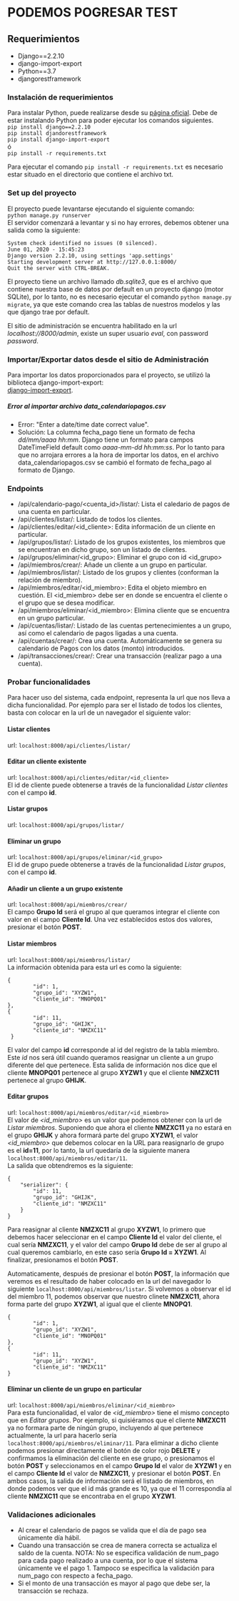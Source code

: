 # PODEMOS POGRESAR TEST

## Requerimientos
- Django==2.2.10
- django-import-export
- Python==3.7
- djangorestframework

### Instalación de requerimientos  
Para instalar Python, puede realizarse desde su [página oficial](https://www.python.org/downloads/release/python-370/). Debe de estar instalando Python para poder ejecutar los comandos siguientes.  
`pip install django==2.2.10`  
`pip install djandorestframework`  
`pip install django-import-export`  
ó  
`pip install -r requirements.txt`

Para ejecutar el comando `pip install -r requirements.txt` es necesario estar situado en el directorio que contiene el archivo txt.

### Set up del proyecto
El proyecto puede levantarse ejecutando el siguiente comando:    
`python manage.py runserver`  
El servidor comenzará a levantar y si no hay errores, debemos obtener una salida como la siguiente:  
```
System check identified no issues (0 silenced).
June 01, 2020 - 15:45:23
Django version 2.2.10, using settings 'app.settings'
Starting development server at http://127.0.0.1:8000/
Quit the server with CTRL-BREAK.
```

El proyecto tiene un archivo llamado *db.sqlite3*, que es el archivo que contiene nuestra base de datos por default en un proyecto django (motor SQLite), por lo tanto, no es necesario ejecutar el comando `python manage.py migrate`, ya que este comando crea las tablas de nuestros modelos y las que django trae por default.  

El sitio de administración se encuentra habilitado en la url *localhost://8000/admin*, existe un super usuario *eval*, con password *password*.


### Importar/Exportar datos desde el sitio de Administración
Para importar los datos proporcionados para el proyecto, se utilizó la biblioteca django-import-export:  
[django-import-export](https://django-import-export.readthedocs.io/en/latest/api_admin.html).

##### Error al importar archivo data_calendariopagos.csv
- Error: "Enter a date/time date correct value".
- Solución: La columna fecha_pago tiene un formato de fecha *dd/mm/aaaa hh:mm*. Django tiene un formato para campos
DateTimeField default como *aaaa-mm-dd hh:mm:ss*. Por lo tanto para que no arrojara errores a la hora de importar
los datos, en el archivo data_calendariopagos.csv se cambió el formato de fecha_pago al formato de Django.

### Endpoints
- /api/calendario-pago/<cuenta_id>/listar/: Lista el caledario de pagos de una cuenta en particular.
- /api/clientes/listar/: Listado de todos los clientes.
- /api/clientes/editar/<id_cliente>: Edita información de un cliente en particular.
- /api/grupos/listar/: Listado de los grupos existentes, los miembros que se encuentran en dicho grupo, son un listado de clientes.
- /api/grupos/eliminar/<id_grupo>: Eliminar el grupo con id <id_grupo>
- /api/miembros/crear/: Añade un cliente a un grupo en particular.
- /api/miembros/listar/: Listado de los grupos y clientes (conforman la relación de miembro).
- /api/miembros/editar/<id_miembro>: Edita el objeto miembro en cuestión. El <id_miembro> debe ser en donde se encuentra el cliente o el grupo que se desea modificar.
- /api/miembros/eliminar/<id_miembro>: Elimina cliente que se encuentra en un grupo particular.
- /api/cuentas/listar/: Listado de las cuentas pertenecimientes a un grupo, así como el calendario de pagos ligadas a una cuenta.
- /api/cuentas/crear/: Crea una cuenta. Automáticamente se genera su calendario de Pagos con los datos (monto) introducidos.
- /api/transacciones/crear/: Crear una transacción (realizar pago a una cuenta).

### Probar funcionalidades
Para hacer uso del sistema, cada endpoint, representa la url que nos lleva a dicha funcionalidad. Por ejemplo para ser el listado de todos los clientes, basta con colocar en la url de un navegador el siguiente valor:

#### Listar clientes
url: `localhost:8000/api/clientes/listar/`

#### Editar un cliente existente
url: `localhost:8000/api/clientes/editar/<id_cliente>`  
El id de cliente puede obtenerse a través de la funcionalidad *Listar clientes* con el campo **id**.

#### Listar grupos
url: `localhost:8000/api/grupos/listar/`

#### Eliminar un grupo
url: `localhost:8000/api/grupos/eliminar/<id_grupo>`  
El id de grupo puede obtenerse a través de la funcionalidad *Listar grupos*, con el campo **id**.

#### Añadir un cliente a un grupo existente
url: `localhost:8000/api/miembros/crear/`  
El campo **Grupo Id** será el grupo al que queramos integrar el cliente con valor en el campo **Cliente Id**. Una vez establecidos estos dos valores, presionar el botón **POST**.

#### Listar miembros
url: `localhost:8000/api/miembros/listar/`  
La información obtenida para esta url es como la siguiente:  
```
{
        "id": 1,
        "grupo_id": "XYZW1",
        "cliente_id": "MNOPQ01"
},
{
        "id": 11,
        "grupo_id": "GHIJK",
        "cliente_id": "NMZXC11"
 }
```
El valor del campo **id** corresponde al id del registro de la tabla miembro. Este *id* nos será útil cuando queramos reasignar un cliente a un grupo diferente del que pertenece. Esta salida de información nos dice que el cliente **MNOPQ01** pertenece al grupo **XYZW1** y que el cliente **NMZXC11** pertenece al grupo **GHIJK**.

#### Editar grupos
url: `localhost:8000/api/miembros/editar/<id_miembro>`  
El valor de *<id_miembro>* es un valor que podemos obtener con la url de *Listar miembros*. Suponiendo que ahora el cliente **NMZXC11** ya no estará en el grupo **GHIJK** y ahora formará parte del grupo **XYZW1**, el valor *<id_miembro>* que debemos colocar en la URL para reasignarlo de grupo es el **id=11**, por lo tanto, la url quedaría de la siguiente manera `localhost:8000/api/miembros/editar/11`.  
La salida que obtendremos es la siguiente: 
```
{
    "serializer": {
        "id": 11,
        "grupo_id": "GHIJK",
        "cliente_id": "NMZXC11"
    }
}
```
Para reasignar al cliente **NMZXC11** al grupo **XYZW1**, lo primero que debemos hacer seleccionar en el campo **Cliente Id** el valor del cliente, el cual sería **NMZXC11**, y el valor del campo **Grupo Id** debe de ser al grupo al cual queremos cambiarlo, en este caso sería **Grupo Id = XYZW1**. Al finalizar, presionamos el botón **POST**.

Automaticamente, después de presionar el botón **POST**, la información que veremos es el resultado de haber colocado en la url del navegador lo siguiente `localhost:8000/api/miembros/listar`. Si volvemos a observar el id del miembro 11, podemos observar que nuestro clinete **NMZXC11**, ahora forma parte del grupo **XYZW1**, al igual que el cliente **MNOPQ1**.
```
{
        "id": 1,
        "grupo_id": "XYZW1",
        "cliente_id": "MNOPQ01"
},
{
        "id": 11,
        "grupo_id": "XYZW1",
        "cliente_id": "NMZXC11"
}
```
#### Eliminar un cliente de un grupo en particular
url: `localhost:8000/api/miembros/eliminar/<id_miembro>`  
Para esta funcionalidad, el valor de *<id_miembro>* tiene el mismo concepto que en *Editar grupos*. Por ejemplo, si quisiéramos que el cliente **NMZXC11** ya no formara parte de ningún grupo, incluyendo al que pertenece actualmente, la url para hacerlo sería `localhost:8000/api/miembros/eliminar/11`.
Para eliminar a dicho cliente podemos presionar directamente el botón de color rojo **DELETE** y confirmamos la eliminación del cliente en ese grupo, o presionamos el botón **POST** y seleccionamos en el campo **Grupo Id** el valor de **XYZW1** y en el campo **Cliente Id** el valor de **NMZXC11**, y presionar el botón **POST**. En ambos casos, la salida de información será el listado de miembros, en donde podemos ver que el id más grande es 10, ya que el 11 correspondía al cliente **NMZXC11** que se encontraba en el grupo **XYZW1**.


### Validaciones adicionales
- Al crear el calendario de pagos se valida que el día de pago sea únicamente día hábil.
- Cuando una transacción se crea de manera correcta se actualiza el saldo de la cuenta. NOTA: No se especifica validación de num_pago para cada pago realizado a una cuenta, por lo que el sistema únicamente ve el pago 1. Tampoco se especifica la validación para num_pago con respecto a fecha_pago.
- Si el monto de una transacción es mayor al pago que debe ser, la transacción se rechaza.
